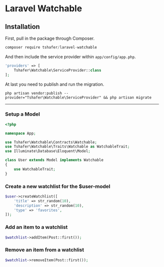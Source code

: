 # Laravel Watchable

## Installation

First, pull in the package through Composer.

```js
composer require tshafer/laravel-watchable
```

And then include the service provider within `app/config/app.php`.

```php
'providers' => [
    Tshafer\Watchable\ServiceProvider::class
];
```

At last you need to publish and run the migration.
```
php artisan vendor:publish --provider="Tshafer\Watchable\ServiceProvider" && php artisan migrate
```

-----

### Setup a Model
```php
<?php

namespace App;

use Tshafer\Watchable\Contracts\Watchable;
use Tshafer\Watchable\Traits\Watchable as WatchableTrait;
use Illuminate\Database\Eloquent\Model;

class User extends Model implements Watchable
{
    use WatchableTrait;
}

```

### Create a new watchlist for the $user-model
```php
$user->createWatchlist([
	'title' => str_random(10),
	'description' => str_random(10),
	'type' => 'favorites',
]);
```

### Add an item to a watchlist
```php
$watchlist->addItem(Post::first());
```

### Remove an item from a watchlist
```php
$watchlist->removeItem(Post::first());
```
